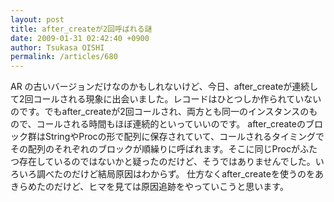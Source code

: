 ```yaml
---
layout: post
title: after_createが2回呼ばれる謎
date: 2009-01-31 02:42:40 +0900
author: Tsukasa OISHI
permalink: /articles/680
---
```


AR の古いバージョンだけなのかもしれないけど、今日、after\_createが連続して2回コールされる現象に出会いました。レコードはひとつしか作られていないのです。でもafter\_createが2回コールされ、両方とも同一のインスタンスのもので、コールされる時間もほぼ連続的といっていいのです。
after\_createのブロック群はStringやProcの形で配列に保存されていて、コールされるタイミングでその配列のそれぞれのブロックが順繰りに呼ばれます。そこに同じProcがふたつ存在しているのではないかと疑ったのだけど、そうではありませんでした。いろいろ調べたのだけど結局原因はわからず。
仕方なくafter\_createを使うのをあきらめたのだけど、ヒマを見ては原因追跡をやっていこうと思います。

